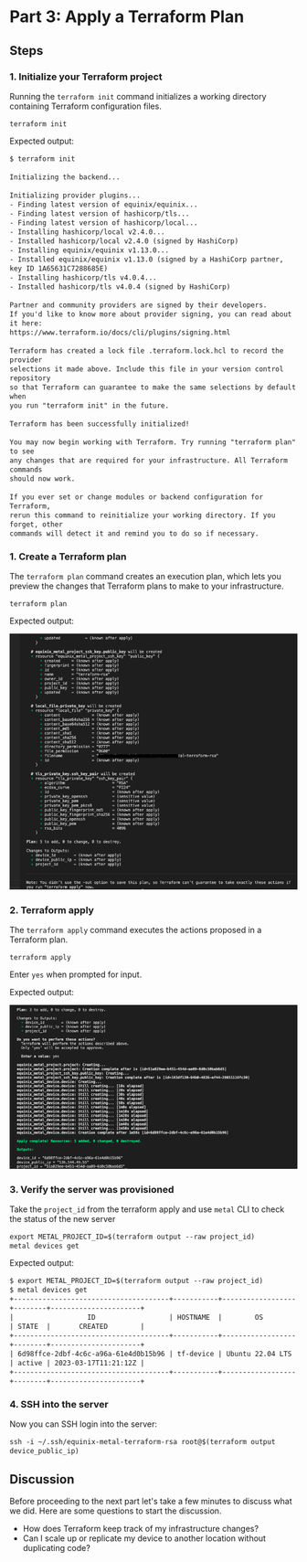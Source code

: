 # Part 3: Apply a Terraform Plan

## Steps

### 1. Initialize your Terraform project

Running the `terraform init` command initializes a working directory containing Terraform configuration files.

```shell
terraform init
```

Expected output:

```shell
$ terraform init

Initializing the backend...

Initializing provider plugins...
- Finding latest version of equinix/equinix...
- Finding latest version of hashicorp/tls...
- Finding latest version of hashicorp/local...
- Installing hashicorp/local v2.4.0...
- Installed hashicorp/local v2.4.0 (signed by HashiCorp)
- Installing equinix/equinix v1.13.0...
- Installed equinix/equinix v1.13.0 (signed by a HashiCorp partner, key ID 1A65631C7288685E)
- Installing hashicorp/tls v4.0.4...
- Installed hashicorp/tls v4.0.4 (signed by HashiCorp)

Partner and community providers are signed by their developers.
If you'd like to know more about provider signing, you can read about it here:
https://www.terraform.io/docs/cli/plugins/signing.html

Terraform has created a lock file .terraform.lock.hcl to record the provider
selections it made above. Include this file in your version control repository
so that Terraform can guarantee to make the same selections by default when
you run "terraform init" in the future.

Terraform has been successfully initialized!

You may now begin working with Terraform. Try running "terraform plan" to see
any changes that are required for your infrastructure. All Terraform commands
should now work.

If you ever set or change modules or backend configuration for Terraform,
rerun this command to reinitialize your working directory. If you forget, other
commands will detect it and remind you to do so if necessary.
```

### 1. Create a Terraform plan

The `terraform plan` command creates an execution plan, which lets you preview the changes that Terraform plans to make to your infrastructure.

```shell
terraform plan
```

Expected output:

![Terraform plan output](../images/terraform-plan-output.png)

### 2. Terraform apply

The `terraform apply` command executes the actions proposed in a Terraform plan.

```shell
terraform apply
```

Enter `yes` when prompted for input.

Expected output:

![Terraform apply output](../images/terraform-apply-output.png)

### 3. Verify the server was provisioned

Take the `project_id` from the terraform apply and use `metal` CLI to check the status of the new server

```shell
export METAL_PROJECT_ID=$(terraform output --raw project_id)
metal devices get
```

Expected output:

```shell
$ export METAL_PROJECT_ID=$(terraform output --raw project_id)
$ metal devices get
+--------------------------------------+-----------+------------------+--------+----------------------+
|                  ID                  | HOSTNAME  |        OS        | STATE  |       CREATED        |
+--------------------------------------+-----------+------------------+--------+----------------------+
| 6d98ffce-2dbf-4c6c-a96a-61e4d0b15b96 | tf-device | Ubuntu 22.04 LTS | active | 2023-03-17T11:21:12Z |
+--------------------------------------+-----------+------------------+--------+----------------------+
```

### 4. SSH into the server

Now you can SSH login into the server:

```shell
ssh -i ~/.ssh/equinix-metal-terraform-rsa root@$(terraform output device_public_ip)
```

## Discussion

Before proceeding to the next part let's take a few minutes to discuss what we did. Here are some questions to start the discussion.

* How does Terraform keep track of my infrastructure changes?
* Can I scale up or replicate my device to another location without duplicating code?
